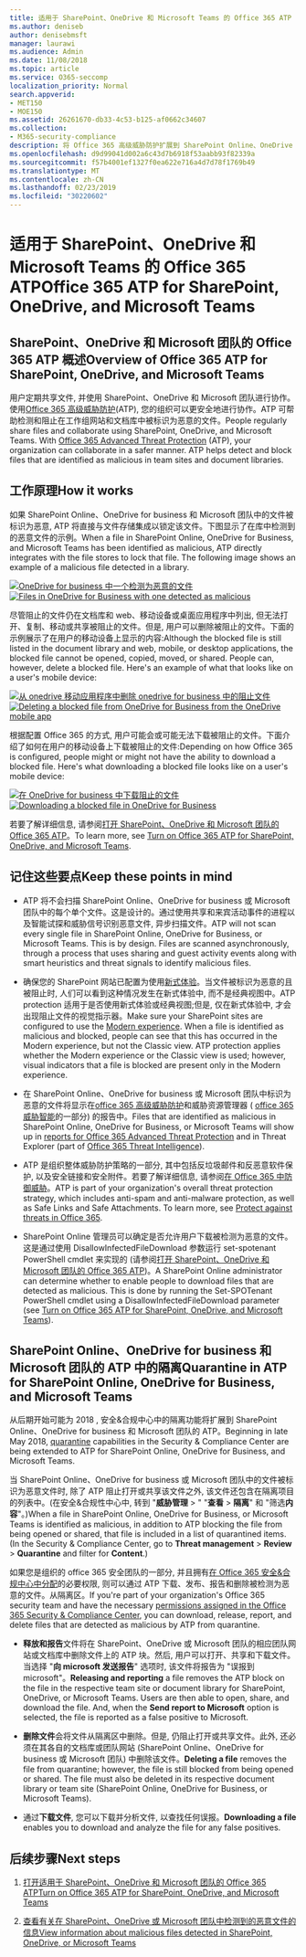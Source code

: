 ```yaml
---
title: 适用于 SharePoint、OneDrive 和 Microsoft Teams 的 Office 365 ATP
ms.author: deniseb
author: denisebmsft
manager: laurawi
ms.audience: Admin
ms.date: 11/08/2018
ms.topic: article
ms.service: O365-seccomp
localization_priority: Normal
search.appverid:
- MET150
- MOE150
ms.assetid: 26261670-db33-4c53-b125-af0662c34607
ms.collection:
- M365-security-compliance
description: 将 Office 365 高级威胁防护扩展到 SharePoint Online、OneDrive for business 和 Microsoft 团队中的文件, 为您的组织启用更安全的协作。
ms.openlocfilehash: d9d99041d002a6c43d7b6918f53aabb93f82339a
ms.sourcegitcommit: f57b4001ef1327f0ea622e716a4d7d78f1769b49
ms.translationtype: MT
ms.contentlocale: zh-CN
ms.lasthandoff: 02/23/2019
ms.locfileid: "30220602"
---
```

# <a name="office-365-atp-for-sharepoint-onedrive-and-microsoft-teams"></a><span data-ttu-id="14b41-103">适用于 SharePoint、OneDrive 和 Microsoft Teams 的 Office 365 ATP</span><span class="sxs-lookup"><span data-stu-id="14b41-103">Office 365 ATP for SharePoint, OneDrive, and Microsoft Teams</span></span>

## <a name="overview-of-office-365-atp-for-sharepoint-onedrive-and-microsoft-teams"></a><span data-ttu-id="14b41-104">SharePoint、OneDrive 和 Microsoft 团队的 Office 365 ATP 概述</span><span class="sxs-lookup"><span data-stu-id="14b41-104">Overview of Office 365 ATP for SharePoint, OneDrive, and Microsoft Teams</span></span>

<span data-ttu-id="14b41-p101">用户定期共享文件, 并使用 SharePoint、OneDrive 和 Microsoft 团队进行协作。使用[Office 365 高级威胁防护](office-365-atp.md)(ATP), 您的组织可以更安全地进行协作。ATP 可帮助检测和阻止在工作组网站和文档库中被标识为恶意的文件。</span><span class="sxs-lookup"><span data-stu-id="14b41-p101">People regularly share files and collaborate using SharePoint, OneDrive, and Microsoft Teams. With [Office 365 Advanced Threat Protection](office-365-atp.md) (ATP), your organization can collaborate in a safer manner. ATP helps detect and block files that are identified as malicious in team sites and document libraries.</span></span>  
  
## <a name="how-it-works"></a><span data-ttu-id="14b41-108">工作原理</span><span class="sxs-lookup"><span data-stu-id="14b41-108">How it works</span></span>

<span data-ttu-id="14b41-p102">如果 SharePoint Online、OneDrive for business 和 Microsoft 团队中的文件被标识为恶意, ATP 将直接与文件存储集成以锁定该文件。下图显示了在库中检测到的恶意文件的示例。</span><span class="sxs-lookup"><span data-stu-id="14b41-p102">When a file in SharePoint Online, OneDrive for Business, and Microsoft Teams has been identified as malicious, ATP directly integrates with the file stores to lock that file. The following image shows an example of a malicious file detected in a library.</span></span>
  
<span data-ttu-id="14b41-111">[![OneDrive for business 中一个检测为恶意的文件](media/2bba71cc-7ad1-4799-8b9d-d56f923db3a7.png)](https://support.office.com/article/01e902ad-a903-4e0f-b093-1e1ac0c37ad2)</span><span class="sxs-lookup"><span data-stu-id="14b41-111">[![Files in OneDrive for Business with one detected as malicious](media/2bba71cc-7ad1-4799-8b9d-d56f923db3a7.png)](https://support.office.com/article/01e902ad-a903-4e0f-b093-1e1ac0c37ad2)</span></span>
  
<span data-ttu-id="14b41-p103">尽管阻止的文件仍在文档库和 web、移动设备或桌面应用程序中列出, 但无法打开、复制、移动或共享被阻止的文件。但是, 用户可以删除被阻止的文件。下面的示例展示了在用户的移动设备上显示的内容:</span><span class="sxs-lookup"><span data-stu-id="14b41-p103">Although the blocked file is still listed in the document library and web, mobile, or desktop applications, the blocked file cannot be opened, copied, moved, or shared. People can, however, delete a blocked file. Here's an example of what that looks like on a user's mobile device:</span></span>
  
<span data-ttu-id="14b41-115">[![从 onedrive 移动应用程序中删除 onedrive for business 中的阻止文件](media/cb1c1705-fd0a-45b8-9a26-c22503011d54.png)](https://support.office.com/article/01e902ad-a903-4e0f-b093-1e1ac0c37ad2)</span><span class="sxs-lookup"><span data-stu-id="14b41-115">[![Deleting a blocked file from OneDrive for Business from the OneDrive mobile app](media/cb1c1705-fd0a-45b8-9a26-c22503011d54.png)](https://support.office.com/article/01e902ad-a903-4e0f-b093-1e1ac0c37ad2)</span></span>
  
<span data-ttu-id="14b41-p104">根据配置 Office 365 的方式, 用户可能会或可能无法下载被阻止的文件。下面介绍了如何在用户的移动设备上下载被阻止的文件:</span><span class="sxs-lookup"><span data-stu-id="14b41-p104">Depending on how Office 365 is configured, people might or might not have the ability to download a blocked file. Here's what downloading a blocked file looks like on a user's mobile device:</span></span>
  
<span data-ttu-id="14b41-118">[![在 OneDrive for business 中下载阻止的文件](media/be288a82-bdd8-4371-93d8-1783db3b61bc.png)](https://support.office.com/article/01e902ad-a903-4e0f-b093-1e1ac0c37ad2)</span><span class="sxs-lookup"><span data-stu-id="14b41-118">[![Downloading a blocked file in OneDrive for Business](media/be288a82-bdd8-4371-93d8-1783db3b61bc.png)](https://support.office.com/article/01e902ad-a903-4e0f-b093-1e1ac0c37ad2)</span></span>
  
<span data-ttu-id="14b41-119">若要了解详细信息, 请参阅[打开 SharePoint、OneDrive 和 Microsoft 团队的 Office 365 ATP](turn-on-atp-for-spo-odb-and-teams.md)。</span><span class="sxs-lookup"><span data-stu-id="14b41-119">To learn more, see [Turn on Office 365 ATP for SharePoint, OneDrive, and Microsoft Teams](turn-on-atp-for-spo-odb-and-teams.md).</span></span>
  
## <a name="keep-these-points-in-mind"></a><span data-ttu-id="14b41-120">记住这些要点</span><span class="sxs-lookup"><span data-stu-id="14b41-120">Keep these points in mind</span></span>

- <span data-ttu-id="14b41-p105">ATP 将不会扫描 SharePoint Online、OneDrive for business 或 Microsoft 团队中的每个单个文件。这是设计的。通过使用共享和来宾活动事件的进程以及智能试探和威胁信号识别恶意文件, 异步扫描文件。</span><span class="sxs-lookup"><span data-stu-id="14b41-p105">ATP will not scan every single file in SharePoint Online, OneDrive for Business, or Microsoft Teams. This is by design. Files are scanned asynchronously, through a process that uses sharing and guest activity events along with smart heuristics and threat signals to identify malicious files.</span></span>

- <span data-ttu-id="14b41-p106">确保您的 SharePoint 网站已配置为使用[新式体验](https://docs.microsoft.com/sharepoint/guide-to-sharepoint-modern-experience)。当文件被标识为恶意的且被阻止时, 人们可以看到这种情况发生在新式体验中, 而不是经典视图中。ATP protection 适用于是否使用新式体验或经典视图;但是, 仅在新式体验中, 才会出现阻止文件的视觉指示器。</span><span class="sxs-lookup"><span data-stu-id="14b41-p106">Make sure your SharePoint sites are configured to use the [Modern experience](https://docs.microsoft.com/sharepoint/guide-to-sharepoint-modern-experience). When a file is identified as malicious and blocked, people can see that this has occurred in the Modern experience, but not the Classic view. ATP protection applies whether the Modern experience or the Classic view is used; however, visual indicators that a file is blocked are present only in the Modern experience.</span></span>
    
- <span data-ttu-id="14b41-127">在 SharePoint Online、OneDrive for business 或 Microsoft 团队中标识为恶意的文件将显示在[office 365 高级威胁防护](view-reports-for-atp.md)和威胁资源管理器 ( [office 365 威胁智能](office-365-ti.md)的一部分) 的报告中。</span><span class="sxs-lookup"><span data-stu-id="14b41-127">Files that are identified as malicious in SharePoint Online, OneDrive for Business, or Microsoft Teams will show up in [reports for Office 365 Advanced Threat Protection](view-reports-for-atp.md) and in Threat Explorer (part of [Office 365 Threat Intelligence](office-365-ti.md)).</span></span>
    
- <span data-ttu-id="14b41-p107">ATP 是组织整体威胁防护策略的一部分, 其中包括反垃圾邮件和反恶意软件保护, 以及安全链接和安全附件。若要了解详细信息, 请参阅[在 Office 365 中防御威胁](protect-against-threats.md)。</span><span class="sxs-lookup"><span data-stu-id="14b41-p107">ATP is part of your organization's overall threat protection strategy, which includes anti-spam and anti-malware protection, as well as Safe Links and Safe Attachments. To learn more, see [Protect against threats in Office 365](protect-against-threats.md).</span></span>
    
- <span data-ttu-id="14b41-p108">SharePoint Online 管理员可以确定是否允许用户下载被检测为恶意的文件。这是通过使用 DisallowInfectedFileDownload 参数运行 set-spotenant PowerShell cmdlet 来实现的 (请参阅[打开 SharePoint、OneDrive 和 Microsoft 团队的 Office 365 ATP](turn-on-atp-for-spo-odb-and-teams.md))。</span><span class="sxs-lookup"><span data-stu-id="14b41-p108">A SharePoint Online administrator can determine whether to enable people to download files that are detected as malicious. This is done by running the Set-SPOTenant PowerShell cmdlet using a DisallowInfectedFileDownload parameter (see [Turn on Office 365 ATP for SharePoint, OneDrive, and Microsoft Teams](turn-on-atp-for-spo-odb-and-teams.md)).</span></span>
    
## <a name="quarantine-in-atp-for-sharepoint-online-onedrive-for-business-and-microsoft-teams"></a><span data-ttu-id="14b41-132">SharePoint Online、OneDrive for business 和 Microsoft 团队的 ATP 中的隔离</span><span class="sxs-lookup"><span data-stu-id="14b41-132">Quarantine in ATP for SharePoint Online, OneDrive for Business, and Microsoft Teams</span></span>

 <span data-ttu-id="14b41-133">从后期开始可能为 2018 [](quarantine-email-messages.md) , 安全&amp;合规中心中的隔离功能将扩展到 SharePoint Online、OneDrive for business 和 Microsoft 团队的 ATP。</span><span class="sxs-lookup"><span data-stu-id="14b41-133">Beginning in late May 2018, [quarantine](quarantine-email-messages.md) capabilities in the Security &amp; Compliance Center are being extended to ATP for SharePoint Online, OneDrive for Business, and Microsoft Teams.</span></span>
  
<span data-ttu-id="14b41-p109">当 SharePoint Online、OneDrive for business 或 Microsoft 团队中的文件被标识为恶意文件时, 除了 ATP 阻止打开或共享该文件之外, 该文件还包含在隔离项目的列表中。(在安全&amp;合规性中心中, 转到 "**威胁管理** \> " "**查看** \> **隔离**" 和 "筛选**内容**"。)</span><span class="sxs-lookup"><span data-stu-id="14b41-p109">When a file in SharePoint Online, OneDrive for Business, or Microsoft Teams is identified as malicious, in addition to ATP blocking the file from being opened or shared, that file is included in a list of quarantined items. (In the Security &amp; Compliance Center, go to **Threat management** \> **Review** \> **Quarantine** and filter for **Content**.)</span></span> 
  
<span data-ttu-id="14b41-136">如果您是组织的 office 365 安全团队的一部分, 并且拥有[在 Office 365 安全&amp;合规中心中分配](permissions-in-the-security-and-compliance-center.md)的必要权限, 则可以通过 ATP 下载、发布、报告和删除被检测为恶意的文件。从隔离区。</span><span class="sxs-lookup"><span data-stu-id="14b41-136">If you're part of your organization's Office 365 security team and have the necessary [permissions assigned in the Office 365 Security &amp; Compliance Center](permissions-in-the-security-and-compliance-center.md), you can download, release, report, and delete files that are detected as malicious by ATP from quarantine.</span></span>
  
- <span data-ttu-id="14b41-p110">**释放和报告**文件将在 SharePoint、OneDrive 或 Microsoft 团队的相应团队网站或文档库中删除文件上的 ATP 块。然后, 用户可以打开、共享和下载文件。当选择 "**向 microsoft 发送报告**" 选项时, 该文件将报告为 "误报到 microsoft"。</span><span class="sxs-lookup"><span data-stu-id="14b41-p110">**Releasing and reporting** a file removes the ATP block on the file in the respective team site or document library for SharePoint, OneDrive, or Microsoft Teams. Users are then able to open, share, and download the file. And, when the **Send report to Microsoft** option is selected, the file is reported as a false positive to Microsoft.</span></span> 
    
- <span data-ttu-id="14b41-p111">**删除文件**会将文件从隔离区中删除。但是, 仍阻止打开或共享文件。此外, 还必须在其各自的文档库或团队网站 (SharePoint Online、OneDrive for business 或 Microsoft 团队) 中删除该文件。</span><span class="sxs-lookup"><span data-stu-id="14b41-p111">**Deleting a file** removes the file from quarantine; however, the file is still blocked from being opened or shared. The file must also be deleted in its respective document library or team site (SharePoint Online, OneDrive for Business, or Microsoft Teams).</span></span> 
    
- <span data-ttu-id="14b41-142">通过**下载文件**, 您可以下载并分析文件, 以查找任何误报。</span><span class="sxs-lookup"><span data-stu-id="14b41-142">**Downloading a file** enables you to download and analyze the file for any false positives.</span></span> 
    
## <a name="next-steps"></a><span data-ttu-id="14b41-143">后续步骤</span><span class="sxs-lookup"><span data-stu-id="14b41-143">Next steps</span></span>

1. [<span data-ttu-id="14b41-144">打开适用于 SharePoint、OneDrive 和 Microsoft 团队的 Office 365 ATP</span><span class="sxs-lookup"><span data-stu-id="14b41-144">Turn on Office 365 ATP for SharePoint, OneDrive, and Microsoft Teams</span></span>](turn-on-atp-for-spo-odb-and-teams.md)
    
2. [<span data-ttu-id="14b41-145">查看有关在 SharePoint、OneDrive 或 Microsoft 团队中检测到的恶意文件的信息</span><span class="sxs-lookup"><span data-stu-id="14b41-145">View information about malicious files detected in SharePoint, OneDrive, or Microsoft Teams</span></span>](malicious-files-detected-in-spo-odb-or-teams.md)
    
